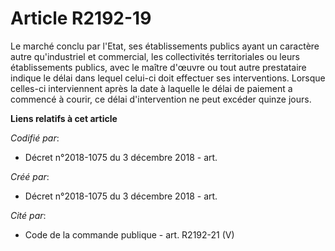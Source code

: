 # Article R2192-19

Le marché conclu par l'Etat, ses établissements publics ayant un caractère autre qu'industriel et commercial, les
collectivités territoriales ou leurs établissements publics, avec le maître d'œuvre ou tout autre prestataire indique le
délai dans lequel celui-ci doit effectuer ses interventions. Lorsque celles-ci interviennent après la date à laquelle le
délai de paiement a commencé à courir, ce délai d'intervention ne peut excéder quinze jours.

**Liens relatifs à cet article**

_Codifié par_:

  - Décret n°2018-1075 du 3 décembre 2018 - art.

_Créé par_:

  - Décret n°2018-1075 du 3 décembre 2018 - art.

_Cité par_:

  - Code de la commande publique - art. R2192-21 (V)
